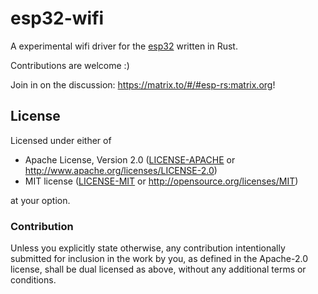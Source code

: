 # esp32-wifi

A experimental wifi driver for the [esp32](https://en.wikipedia.org/wiki/ESP32) written in Rust.

Contributions are welcome :)

Join in on the discussion: https://matrix.to/#/#esp-rs:matrix.org!

## License

Licensed under either of

- Apache License, Version 2.0 ([LICENSE-APACHE](LICENSE-APACHE) or
  http://www.apache.org/licenses/LICENSE-2.0)
- MIT license ([LICENSE-MIT](LICENSE-MIT) or http://opensource.org/licenses/MIT)

at your option.

### Contribution

Unless you explicitly state otherwise, any contribution intentionally submitted
for inclusion in the work by you, as defined in the Apache-2.0 license, shall be
dual licensed as above, without any additional terms or conditions.
